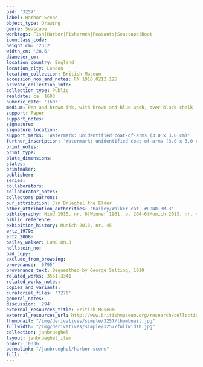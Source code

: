 ```yaml
---
pid: '3257'
label: Harbor Scene
object_type: Drawing
genre: Seascape
worktags: Fish|Harbor|Fishermen|Peasants|Seascape|Boat
iconclass_code:
height_cm: '23.2'
width_cm: '28.6'
diameter_cm:
location_country: England
location_city: London
location_collection: British Museum
accession_nos_and_notes: RN 1910,0212.125
private_collection_info:
collection_type: Public
realdate: ca. 1603
numeric_date: '1603'
medium: Pen and brown ink, with brown and blue wash, over black chalk
support: Paper
support_notes:
signature:
signature_location:
support_marks: 'Watermark: unidentified coat-of-arms (3.0 x 3.0 cm)'
further_inscription: 'Watermark: unidentified coat-of-arms (3.0 x 3.0 cm)'
print_notes:
print_type:
plate_dimensions:
states:
printmaker:
publisher:
series:
collaborators:
collaborator_notes:
collectors_patrons:
our_attribution: Jan Brueghel the Elder
other_attribution_authorities: 'Bailey/Walker cat. #LOND.BM.3'
bibliography: Hind 1915, nr. 6|Winner 1961, p. 204-6|Munich 2013, nr. 45
biblio_reference:
exhibition_history: Munich 2013, nr. 45
ertz_1979:
ertz_2008:
bailey_walker: LOND.BM.3
hollstein_no:
bad_copy:
exclude_from_browsing:
provenance: '6795'
provenance_text: Bequeathed by George Salting, 1910
related_works: 3551|3341
related_works_notes:
copies_and_variants:
curatorial_files: '7276'
general_notes:
discussion: '294'
external_resources_title: British Museum
external_resources_url: http://www.britishmuseum.org/research/collection_online/collection_object_details.aspx
thumbnail: "/img/derivatives/simple/3257/thumbnail.jpg"
fullwidth: "/img/derivatives/simple/3257/fullwidth.jpg"
collection: janbrueghel
layout: janbrueghel_item
order: '0336'
permalink: "/janbrueghel/harbor-scene"
full: ''
---
```

